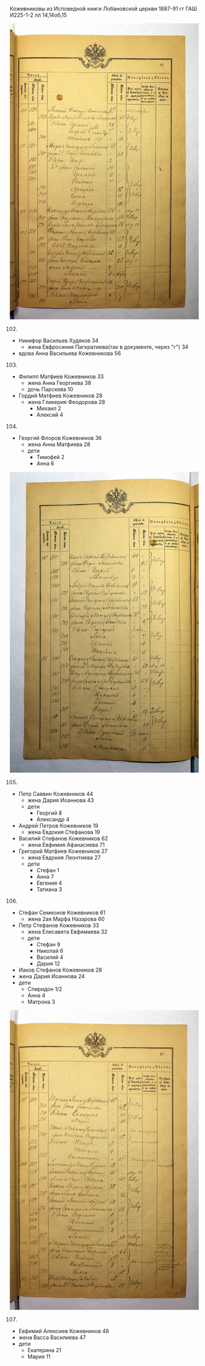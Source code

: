 Кожевниковы из Исповедной книги Лобановской церкви 1887-91 гг ГАШ И225-1-2 лл 14,14об,15

![14.](ГАШ_И-225_1_2_00014.jpg?raw=true)

102.
  * Никифор Васильев Худяков 34
    * жена Евфросиния Пагкратиева(так в документе, через "г") 34
  * вдова Анна Васильева Кожевникова 56
103.
  * Филипп Матфиев Кожевников 33
    * жена Анна Георгиева 38
    * дочь Парскева 10
  * Гордий Матфиев Кожевников 28
    * жена Гликерия Феодорова 28
      * Михаил 2
      * Алексий 4
104.
  * Георгий Флоров Кожевников 36
    * жена Анна Матфиева 28
    * дети
      * Тимофей 2
      * Анна 6

![14об.](ГАШ_И-225_1_2_00014_об..jpg?raw=true)

105.
  * Петр Саввин Кожевников 44
    * жена Дария Иоаннова 43
    * дети
      * Георгий 8
      * Александр 4
  * Андрей Петров Кожевников 19
    * жена Евдокия Стефанова 19
  * Василий Стефанов Кожевников 62
    * жена Евфимия Афанасиева 71
  * Григорий Матфиев Кожевников 27
    * жена Евдокия Леонтиева 27
    * дети
      * Стефан 1
      * Анна 7
      * Евгения 4
      * Татиана 3
106.
  * Стефан Семеонов Кожевников 61
    * жена 2ая Марфа Назарова 60
  * Петр Стефанов Кожевников 33
    * жена Елисавета Евфимиева 32
    * дети
      * Стефан 9
      * Николай 6
      * Василий 4
      * Дария 12
  * Иаков Стефанов Кожевников 28
   * жена Дария Иоаннова 24
   * дети
     * Спиридон 1/2
     * Анна 4
     * Матрона 3

![15.](ГАШ_И-225_1_2_00015.jpg?raw=true)

107.
  * Евфимий Алексиев Кожевников 48
   * жена Васса Василиева 47
   * дети
     * Екатерина 21
     * Мария 11
